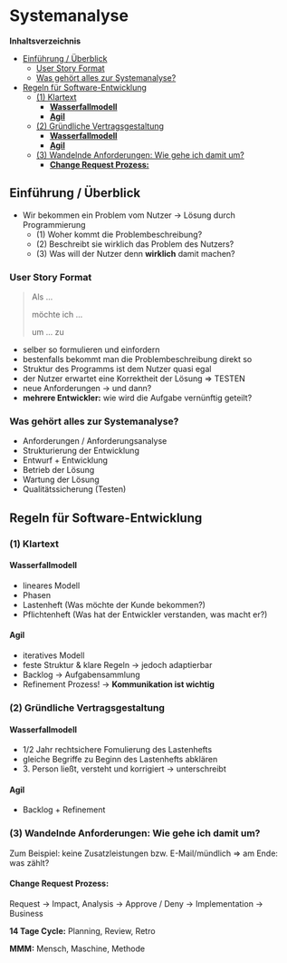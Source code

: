 # Systemanalyse

<!-- START doctoc generated TOC please keep comment here to allow auto update -->
<!-- DON'T EDIT THIS SECTION, INSTEAD RE-RUN doctoc TO UPDATE -->
**Inhaltsverzeichnis**

- [Einführung / Überblick](#einf%C3%BChrung--%C3%BCberblick)
  - [User Story Format](#user-story-format)
  - [Was gehört alles zur Systemanalyse?](#was-geh%C3%B6rt-alles-zur-systemanalyse)
- [Regeln für Software-Entwicklung](#regeln-f%C3%BCr-software-entwicklung)
  - [(1) Klartext](#1-klartext)
    - [**Wasserfallmodell**](#wasserfallmodell)
    - [**Agil**](#agil)
  - [(2) Gründliche Vertragsgestaltung](#2-gr%C3%BCndliche-vertragsgestaltung)
    - [**Wasserfallmodell**](#wasserfallmodell-1)
    - [**Agil**](#agil-1)
  - [(3) Wandelnde Anforderungen: Wie gehe ich damit um?](#3-wandelnde-anforderungen-wie-gehe-ich-damit-um)
    - [**Change Request Prozess:**](#change-request-prozess)

<!-- END doctoc generated TOC please keep comment here to allow auto update -->

## Einführung / Überblick
- Wir bekommen ein Problem vom Nutzer -> Lösung durch Programmierung
  - (1) Woher kommt die Problembeschreibung?
  - (2) Beschreibt sie wirklich das Problem des Nutzers?
  - (3) Was will der Nutzer denn **wirklich** damit machen?

### User Story Format
> Als ...
>
> möchte ich ...
>
> um ... zu 
- selber so formulieren und einfordern
- bestenfalls bekommt man die Problembeschreibung direkt so
- Struktur des Programms ist dem Nutzer quasi egal
- der Nutzer erwartet eine Korrektheit der Lösung => TESTEN
- neue Anforderungen -> und dann?
- **mehrere Entwickler:** wie wird die Aufgabe vernünftig geteilt?

### Was gehört alles zur Systemanalyse?
- Anforderungen / Anforderungsanalyse
- Strukturierung der Entwicklung
- Entwurf + Entwicklung
- Betrieb der Lösung
- Wartung der Lösung
- Qualitätssicherung (Testen)

## Regeln für Software-Entwicklung

### (1) Klartext

#### **Wasserfallmodell**
- lineares Modell
- Phasen
- Lastenheft (Was möchte der Kunde bekommen?)
- Pflichtenheft (Was hat der Entwickler verstanden, was macht er?)

#### **Agil**
- iteratives Modell
- feste Struktur & klare Regeln -> jedoch adaptierbar
- Backlog -> Aufgabensammlung
- Refinement Prozess! -> **Kommunikation ist wichtig**

### (2) Gründliche Vertragsgestaltung

#### **Wasserfallmodell**
- 1/2 Jahr rechtsichere Fomulierung des Lastenhefts
- gleiche Begriffe zu Beginn des Lastenhefts abklären
- 3\. Person ließt, versteht und korrigiert -> unterschreibt

#### **Agil**
- Backlog + Refinement

### (3) Wandelnde Anforderungen: Wie gehe ich damit um?
Zum Beispiel: keine Zusatzleistungen bzw. E-Mail/mündlich
=> am Ende: was zählt?

#### **Change Request Prozess:**
Request -> Impact, Analysis -> Approve / Deny -> Implementation -> Business

**14 Tage Cycle:** Planning, Review, Retro

**MMM:** Mensch, Maschine, Methode